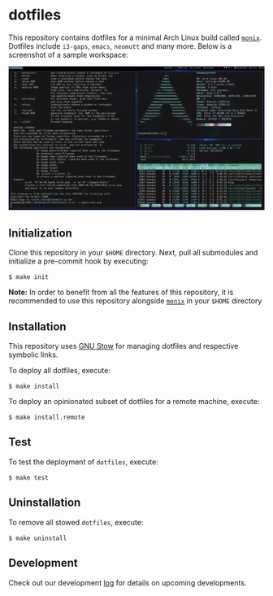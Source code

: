 # dotfiles

This repository contains dotfiles for a minimal Arch Linux build called [`monix`](https://github.com/atreyasha/monix). Dotfiles include `i3-gaps`, `emacs`, `neomutt` and many more. Below is a screenshot of a sample workspace:

<p align="center">
<img src="./docs/screenshot.png" width="700">
</p>

## Initialization

Clone this repository in your `$HOME` directory. Next, pull all submodules and initialize a pre-commit hook by executing:

```
$ make init
```

**Note:** In order to benefit from all the features of this repository, it is recommended to use this repository alongside [`monix`](https://github.com/atreyasha/monix) in your `$HOME` directory

## Installation

This repository uses [GNU Stow](https://www.gnu.org/software/stow/) for managing dotfiles and respective symbolic links.

To deploy all dotfiles, execute:

```
$ make install
```

To deploy an opinionated subset of dotfiles for a remote machine, execute:

```
$ make install.remote
```

## Test

To test the deployment of `dotfiles`, execute:

```
$ make test
```

## Uninstallation

To remove all stowed `dotfiles`, execute:

```
$ make uninstall
```

## Development

Check out our development [log](./docs/develop.md) for details on upcoming developments.

<!--  LocalWords:  dotfiles img src png dotfile
 -->
